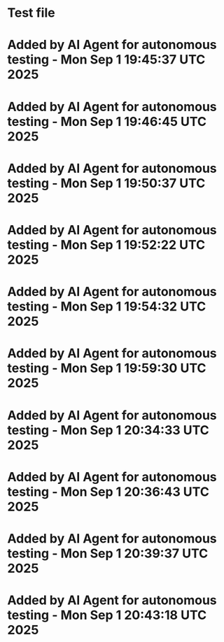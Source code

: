 # Test file
# Added by AI Agent for autonomous testing - Mon Sep  1 19:45:37 UTC 2025
# Added by AI Agent for autonomous testing - Mon Sep  1 19:46:45 UTC 2025
# Added by AI Agent for autonomous testing - Mon Sep  1 19:50:37 UTC 2025
# Added by AI Agent for autonomous testing - Mon Sep  1 19:52:22 UTC 2025
# Added by AI Agent for autonomous testing - Mon Sep  1 19:54:32 UTC 2025
# Added by AI Agent for autonomous testing - Mon Sep  1 19:59:30 UTC 2025
# Added by AI Agent for autonomous testing - Mon Sep  1 20:34:33 UTC 2025
# Added by AI Agent for autonomous testing - Mon Sep  1 20:36:43 UTC 2025
# Added by AI Agent for autonomous testing - Mon Sep  1 20:39:37 UTC 2025
# Added by AI Agent for autonomous testing - Mon Sep  1 20:43:18 UTC 2025
